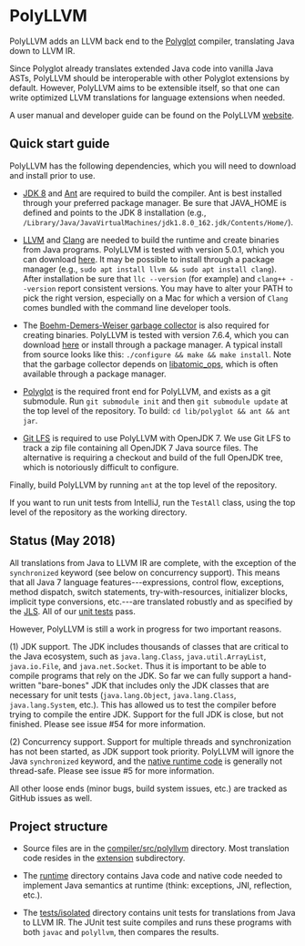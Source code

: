 PolyLLVM
========

PolyLLVM adds an LLVM back end to the [Polyglot](https://www.cs.cornell.edu/projects/polyglot/) compiler, translating Java down to LLVM IR.

Since Polyglot already translates extended Java code into vanilla Java ASTs, PolyLLVM should be interoperable with other Polyglot extensions by default. However, PolyLLVM aims to be extensible itself, so that one can write optimized LLVM translations for language extensions when needed.

A user manual and developer guide can be found on the PolyLLVM [website](http://gharrma.github.io/polyllvm/).


Quick start guide
-----------------

PolyLLVM has the following dependencies, which you will need to download and install prior to use.

- [JDK 8](http://www.oracle.com/technetwork/java/javase/downloads/index-jsp-138363.html) and [Ant](http://ant.apache.org) are required to build the compiler. Ant is best installed through your preferred package manager. Be sure that JAVA_HOME is defined and points to the JDK 8 installation (e.g., `/Library/Java/JavaVirtualMachines/jdk1.8.0_162.jdk/Contents/Home/`).

- [LLVM](http://llvm.org) and [Clang](https://clang.llvm.org) are needed to build the runtime and create binaries from Java programs. PolyLLVM is tested with version 5.0.1, which you can download [here](http://releases.llvm.org/download.html#5.0.1). It may be possible to install through a package manager (e.g., `sudo apt install llvm && sudo apt install clang`). After installation be sure that `llc --version` (for example) and `clang++ --version` report consistent versions. You may have to alter your PATH to pick the right version, especially on a Mac for which a version of `Clang` comes bundled with the command line developer tools.

- The [Boehm-Demers-Weiser garbage collector](http://www.hboehm.info/gc/) is also required for creating binaries. PolyLLVM is tested with version 7.6.4, which you can download [here](http://www.hboehm.info/gc/gc_source/) or install through a package manager. A typical install from source looks like this: `./configure && make && make install`. Note that the garbage collector depends on [libatomic_ops](https://github.com/ivmai/libatomic_ops), which is often available through a package manager.

- [Polyglot](https://github.com/polyglot-compiler/polyglot/) is the required front end for PolyLLVM, and exists as a git submodule. Run `git submodule init` and then `git submodule update` at the top level of the repository. To build: `cd lib/polyglot && ant && ant jar`.

- [Git LFS](https://git-lfs.github.com) is required to use PolyLLVM with OpenJDK 7. We use Git LFS to track a zip file containing all OpenJDK 7 Java source files. The alternative is requiring a checkout and build of the full OpenJDK tree, which is notoriously difficult to configure.

Finally, build PolyLLVM by running `ant` at the top level of the repository.

If you want to run unit tests from IntelliJ, run the `TestAll` class, using the top level of the repository as the working directory.


Status (May 2018)
-----------------

All translations from Java to LLVM IR are complete, with the exception of the `synchronized` keyword (see below on concurrency support). This means that all Java 7 language features---expressions, control flow, exceptions, method dispatch, switch statements, try-with-resources, initializer blocks, implicit type conversions, etc.---are translated robustly and as specified by the [JLS](https://docs.oracle.com/javase/specs/jls/se7/html/index.html). All of our [unit tests](tests/isolated) pass.

However, PolyLLVM is still a work in progress for two important reasons.

(1) JDK support. The JDK includes thousands of classes that are critical to the Java ecosystem, such as `java.lang.Class`, `java.util.ArrayList`, `java.io.File`, and `java.net.Socket`. Thus it is important to be able to compile programs that rely on the JDK. So far we can fully support a hand-written "bare-bones" JDK that includes only the JDK classes that are necessary for unit tests (`java.lang.Object`, `java.lang.Class`, `java.lang.System`, etc.). This has allowed us to test the compiler before trying to compile the entire JDK. Support for the full JDK is close, but not finished. Please see issue #54 for more information.

(2) Concurrency support. Support for multiple threads and synchronization has not been started, as JDK support took priority. PolyLLVM will ignore the Java `synchronized` keyword, and the [native runtime code](runtime/native) is generally not thread-safe. Please see issue #5 for more information.

All other loose ends (minor bugs, build system issues, etc.) are tracked as GitHub issues as well.


Project structure
-----------------

- Source files are in the [compiler/src/polyllvm](compiler/src/polyllvm) directory. Most translation code resides in the [extension](compiler/src/polyllvm/extension) subdirectory.

- The [runtime](runtime) directory contains Java code and native code needed to implement Java semantics at runtime (think: exceptions, JNI, reflection, etc.).

- The [tests/isolated](tests/isolated) directory contains unit tests for translations from Java to LLVM IR. The JUnit test suite compiles and runs these programs with both `javac` and `polyllvm`, then compares the results.
